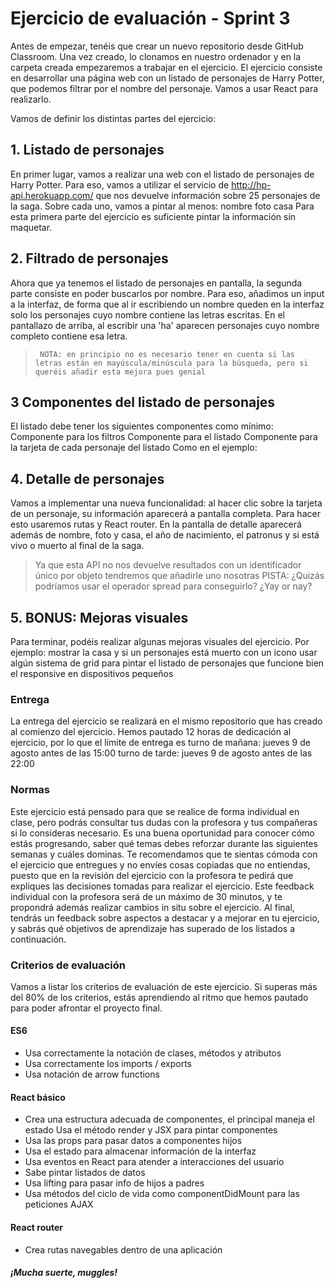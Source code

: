 # Ejercicio de evaluación - Sprint 3
Antes de empezar, tenéis que crear un nuevo repositorio desde GitHub Classroom. Una vez creado, lo clonamos en nuestro ordenador y en la carpeta creada empezaremos a trabajar en el ejercicio.
El ejercicio consiste en desarrollar una página web con un listado de personajes de Harry Potter, que podemos filtrar por el nombre del personaje. Vamos a usar React para realizarlo.
 
 Vamos de definir los distintas partes del ejercicio:
 
## 1. Listado de personajes
En primer lugar, vamos a realizar una web con el listado de personajes de Harry Potter. Para eso, vamos a utilizar el servicio de http://hp-api.herokuapp.com/ que nos devuelve información sobre 25 personajes de la saga. Sobre cada uno, vamos a pintar al menos:
nombre foto casa
Para esta primera parte del ejercicio es suficiente pintar la información sin maquetar.

## 2. Filtrado de personajes
Ahora que ya tenemos el listado de personajes en pantalla, la segunda parte consiste en poder buscarlos por nombre. Para eso, añadimos un input a la interfaz, de forma que al ir escribiendo un nombre queden en la interfaz solo los personajes cuyo nombre contiene las letras escritas. En el pantallazo de arriba, al escribir una 'ha' aparecen personajes cuyo nombre completo contiene esa letra.
>      NOTA: en principio no es necesario tener en cuenta si las letras están en mayúscula/minúscula para la búsqueda, pero si queréis añadir esta mejora pues genial

## 3 Componentes del listado de personajes
El listado debe tener los siguientes componentes como mínimo:
Componente para los filtros Componente para el listado
Componente para la tarjeta de cada personaje del listado Como en el ejemplo:

## 4. Detalle de personajes
Vamos a implementar una nueva funcionalidad: al hacer clic sobre la tarjeta de un personaje, su información aparecerá a pantalla completa. Para hacer esto usaremos rutas y React router. En la pantalla de detalle aparecerá además de nombre, foto y casa, el año de nacimiento, el patronus y si está vivo o muerto al final de la saga.

>Ya que esta API no nos devuelve resultados con un identificador único por objeto tendremos que
añadirle uno nosotras
>PISTA: ¿Quizás podríamos usar el operador spread para conseguirlo? ¿Yay or nay?

## 5. BONUS: Mejoras visuales

Para terminar, podéis realizar algunas mejoras visuales del ejercicio. Por ejemplo:
mostrar la casa y si un personajes está muerto con un icono usar algún sistema de grid para pintar el listado de personajes que funcione bien el responsive en dispositivos pequeños

### Entrega
La entrega del ejercicio se realizará en el mismo repositorio que has creado al comienzo del ejercicio. Hemos pautado 12 horas de dedicación al ejercicio, por lo que el límite de entrega es
turno de mañana: jueves 9 de agosto antes de las 15:00 turno de tarde: jueves 9 de agosto antes de las 22:00

### Normas
Este ejercicio está pensado para que se realice de forma individual en clase, pero podrás consultar tus dudas con la profesora y tus compañeras si lo consideras necesario. Es una buena oportunidad para conocer cómo estás progresando, saber qué temas debes reforzar durante las siguientes semanas y cuáles dominas. Te recomendamos que te sientas cómoda con el ejercicio que entregues y no envíes cosas copiadas que no entiendas, puesto que en la revisión del ejercicio con la profesora te pedirá que expliques las decisiones tomadas para realizar el ejercicio. Este feedback individual con la profesora será de un máximo de 30 minutos, y te propondrá además realizar cambios in situ sobre el ejercicio. Al final, tendrás un feedback sobre aspectos a destacar y a mejorar en tu ejercicio, y sabrás qué objetivos de aprendizaje has superado de los listados a continuación.

### Criterios de evaluación
Vamos a listar los criterios de evaluación de este ejercicio. Si superas más del 80% de los criterios, estás aprendiendo al ritmo que hemos pautado para poder afrontar el proyecto final.

#### ES6
* Usa correctamente la notación de clases, métodos y atributos 
* Usa correctamente los imports / exports
* Usa notación de arrow functions

#### React básico
* Crea una estructura adecuada de componentes, el principal maneja el estado Usa el método render y JSX para pintar componentes
* Usa las props para pasar datos a componentes hijos
* Usa el estado para almacenar información de la interfaz
* Usa eventos en React para atender a interacciones del usuario
* Sabe pintar listados de datos
* Usa lifting para pasar info de hijos a padres
* Usa métodos del ciclo de vida como componentDidMount para las peticiones AJAX

#### React router
* Crea rutas navegables dentro de una aplicación

##### ¡Mucha suerte, muggles!
